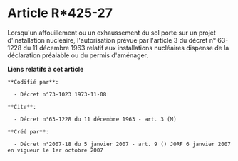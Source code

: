 # Article R*425-27

Lorsqu'un affouillement ou un exhaussement du sol porte sur un projet d'installation nucléaire, l'autorisation prévue par
l'article 3 du décret n° 63-1228 du 11 décembre 1963 relatif aux installations nucléaires dispense de la déclaration
préalable ou du permis d'aménager.

**Liens relatifs à cet article**

	**Codifié par**:

	  - Décret n°73-1023 1973-11-08

	**Cite**:

	  - Décret n°63-1228 du 11 décembre 1963 - art. 3 (M)

	**Créé par**:

	  - Décret n°2007-18 du 5 janvier 2007 - art. 9 () JORF 6 janvier 2007 en vigueur le 1er octobre 2007
